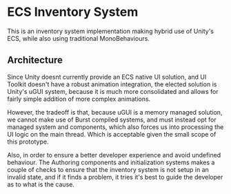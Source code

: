 # ECS Inventory System
This is an inventory system implementation making hybrid use of Unity's ECS, while also using traditional MonoBehaviours.

## Architecture
Since Unity doesnt currently provide an ECS native UI solution, and UI Toolkit doesn't have a robust animation 
integration, the elected solution is Unity's uGUI system, because it is much more consolidated and allows for
fairly simple addition of more complex animations.

However, the tradeoff is that, because uGUI is a memory managed solution, we cannot make use of Burst compiled systems, 
and must instead opt for managed system and components, which also forces us into processing the UI logic on the main 
thread. Which is acceptable given the small scope of this prototype.

Also, in order to ensure a better developer experience and avoid undefined behaviour. The Authoring components and 
initialization systems makes a couple of checks to ensure that the inventory system is not setup in an invalid state, 
and if it finds a problem, it tries it's best to guide the developer as to what is the cause.
